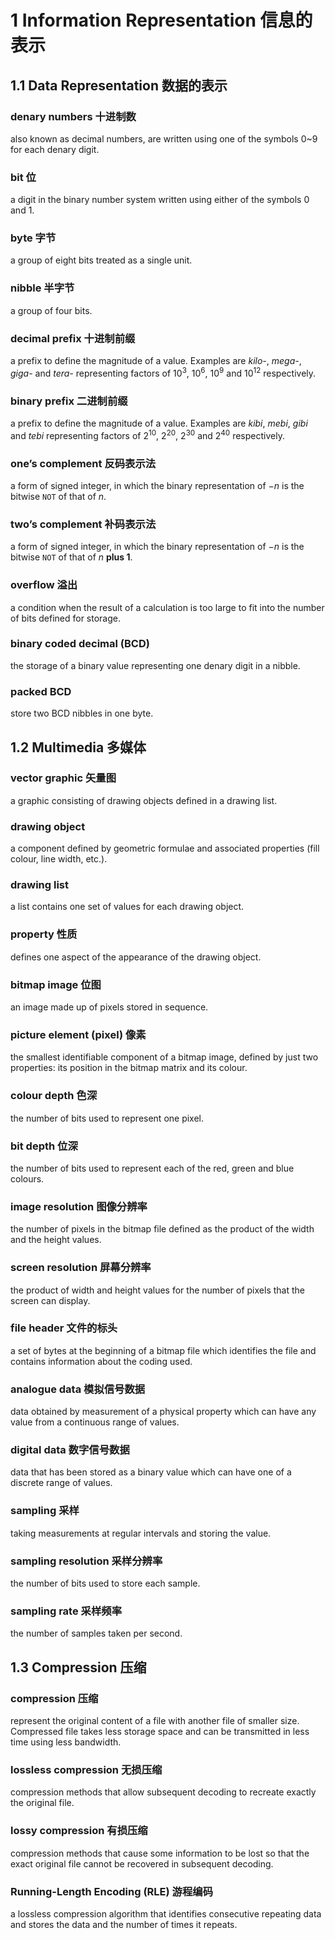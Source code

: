 # 1 Information Representation 信息的表示

## 1.1 Data Representation 数据的表示

### denary numbers 十进制数

also known as decimal numbers, are written using one of the symbols 0~9 for
each denary digit.

### bit 位

a digit in the binary number system written using either of the symbols 0 and 1.

### byte 字节

a group of eight bits treated as a single unit.

### nibble 半字节

a group of four bits.

### decimal prefix 十进制前缀

a prefix to define the magnitude of a value. Examples are *kilo-*, *mega-*,
*giga-* and *tera-* representing factors of $10^3$, $10^6$, $10^9$ and
$10^{12}$ respectively.

### binary prefix 二进制前缀

a prefix to define the magnitude of a value. Examples are *kibi*, *mebi*,
*gibi* and *tebi* representing factors of $2^{10}$, $2^{20}$, $2^{30}$ and
$2^{40}$ respectively.

### one’s complement 反码表示法

a form of signed integer, in which the binary representation of $-n$ is the
bitwise `NOT` of that of $n$.

### two’s complement 补码表示法

a form of signed integer, in which the binary representation of $-n$ is the
bitwise `NOT` of that of $n$ **plus 1**.

### overflow 溢出

a condition when the result of a calculation is too large to fit into the
number of bits defined for storage.

### binary coded decimal (BCD)

the storage of a binary value representing one denary digit in a nibble.

### packed BCD

store two BCD nibbles in one byte.

## 1.2 Multimedia 多媒体

### vector graphic 矢量图

a graphic consisting of drawing objects defined in a drawing list.

### drawing object

a component defined by geometric formulae and associated properties (fill
colour, line width, etc.).

### drawing list

a list contains one set of values for each drawing object.

### property 性质

defines one aspect of the appearance of the drawing object.

### bitmap image 位图

an image made up of pixels stored in sequence.

### picture element (pixel) 像素

the smallest identifiable component of a bitmap image, defined by just two
properties: its position in the bitmap matrix and its colour.

### colour depth 色深

the number of bits used to represent one pixel.

### bit depth 位深

the number of bits used to represent each of the red, green and blue colours.

### image resolution 图像分辨率

the number of pixels in the bitmap file defined as the product of the width and
the height values.

### screen resolution 屏幕分辨率

the product of width and height values for the number of pixels that the screen
can display.

### file header 文件的标头

a set of bytes at the beginning of a bitmap file which identifies the file and
contains information about the coding used.

### analogue data 模拟信号数据

data obtained by measurement of a physical property which can have any value
from a continuous range of values.

### digital data 数字信号数据

data that has been stored as a binary value which can have one of a discrete
range of values.

### sampling 采样

taking measurements at regular intervals and storing the value.

### sampling resolution 采样分辨率

the number of bits used to store each sample.

### sampling rate 采样频率

the number of samples taken per second.

## 1.3 Compression 压缩

### compression 压缩

represent the original content of a file with another file of smaller
size. Compressed file takes less storage space and can be transmitted in less
time using less bandwidth.

### lossless compression 无损压缩

compression methods that allow subsequent decoding to recreate exactly the
original file.

### lossy compression 有损压缩

compression methods that cause some information to be lost so that the exact
original file cannot be recovered in subsequent decoding.

### Running-Length Encoding (RLE) 游程编码

a lossless compression algorithm that identifies consecutive repeating data
and stores the data and the number of times it repeats.
